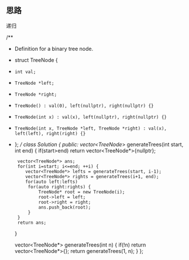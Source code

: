 ## 思路

递归

/**
 * Definition for a binary tree node.
 * struct TreeNode {
 *     int val;
 *     TreeNode *left;
 *     TreeNode *right;
 *     TreeNode() : val(0), left(nullptr), right(nullptr) {}
 *     TreeNode(int x) : val(x), left(nullptr), right(nullptr) {}
 *     TreeNode(int x, TreeNode *left, TreeNode *right) : val(x), left(left), right(right) {}
 * };
 */
class Solution {
public:
    vector<TreeNode*> generateTrees(int start, int end) {
        if(start>end) return vector<TreeNode*>{nullptr};
        
        vector<TreeNode*> ans;
        for(int i=start; i<=end; ++i) {
           vector<TreeNode*> lefts = generateTrees(start, i-1); 
           vector<TreeNode*> rights = generateTrees(i+1, end);
           for(auto left:lefts)
            for(auto right:rights) {
                TreeNode* root = new TreeNode(i);
                root->left = left;
                root->right = right;
                ans.push_back(root);
            }
        }
        return ans;
    }
    
    vector<TreeNode*> generateTrees(int n) {
        if(!n) return vector<TreeNode*>{};
        return generateTrees(1, n);
    }
};